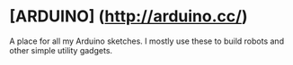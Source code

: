 # [ARDUINO] (http://arduino.cc/)
A place for all my Arduino sketches. I mostly use these to build robots and other simple utility gadgets.